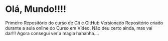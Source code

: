 # Olá, Mundo!!!!
 Primeiro Repositório do curso de Git e GitHub Versionado
Repositório criado durante a aula online do Curso em Vídeo.
Não deu certo ainda, mas vai dar!!!
Agora consegui ver a magia hahahha....

